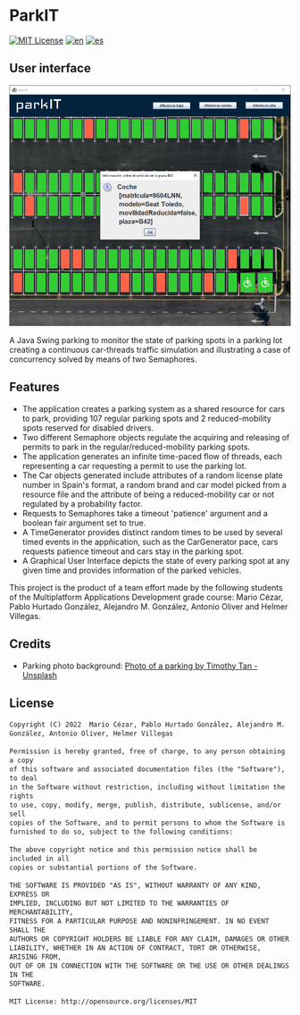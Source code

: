 ParkIT
===============
[![MIT License](https://img.shields.io/badge/License-MIT-green.svg)](https://choosealicense.com/licenses/mit/)
[![en](https://img.shields.io/badge/lang-en-red.svg)](https://github.com/alejandroMAD/parkit/blob/master/README.md)
[![es](https://img.shields.io/badge/lang-es-yellow.svg)](https://github.com/alejandroMAD/parkit/blob/master/README.es.md)

User interface
----------
![User interface](/screenshot.png)

A Java Swing parking to monitor the state of parking spots in a parking lot creating a continuous car-threads traffic simulation and illustrating a case of concurrency solved by means of two Semaphores.

Features
-------------------
* The application creates a parking system as a shared resource for cars to park, providing 107 regular parking spots and 2 reduced-mobility spots reserved for disabled drivers.
* Two different Semaphore objects regulate the acquiring and releasing of permits to park in the regular/reduced-mobility parking spots.
* The application generates an infinite time-paced flow of threads, each representing a car requesting a permit to use the parking lot.
* The Car objects generated include attributes of a random license plate number in Spain's format, a random brand and car model picked from a resource file and the attribute of being a reduced-mobility car or not regulated by a probability factor.
* Requests to Semaphores take a timeout 'patience' argument and a boolean fair argument set to true.
* A TimeGenerator provides distinct random times to be used by several timed events in the appñication, such as the CarGenerator pace, cars requests patience timeout and cars stay in the parking spot.
* A Graphical User Interface depicts the state of every parking spot at any given time and provides information of the parked vehicles.

This project is the product of a team effort made by the following students of the Multiplatform Applications Development grade course: Mario Cézar, Pablo Hurtado González, Alejandro M. González, Antonio Oliver and Helmer Villegas.

Credits
-------------------

* Parking photo background: [Photo of a parking by Timothy Tan - Unsplash](https://unsplash.com/es/fotos/NvQjfWey2H8)

License
--------
    Copyright (C) 2022  Mario Cézar, Pablo Hurtado González, Alejandro M. González, Antonio Oliver, Helmer Villegas
    
    Permission is hereby granted, free of charge, to any person obtaining a copy
    of this software and associated documentation files (the "Software"), to deal
    in the Software without restriction, including without limitation the rights
    to use, copy, modify, merge, publish, distribute, sublicense, and/or sell
    copies of the Software, and to permit persons to whom the Software is
    furnished to do so, subject to the following conditions:
    
    The above copyright notice and this permission notice shall be included in all
    copies or substantial portions of the Software.
    
    THE SOFTWARE IS PROVIDED "AS IS", WITHOUT WARRANTY OF ANY KIND, EXPRESS OR
    IMPLIED, INCLUDING BUT NOT LIMITED TO THE WARRANTIES OF MERCHANTABILITY,
    FITNESS FOR A PARTICULAR PURPOSE AND NONINFRINGEMENT. IN NO EVENT SHALL THE
    AUTHORS OR COPYRIGHT HOLDERS BE LIABLE FOR ANY CLAIM, DAMAGES OR OTHER
    LIABILITY, WHETHER IN AN ACTION OF CONTRACT, TORT OR OTHERWISE, ARISING FROM,
    OUT OF OR IN CONNECTION WITH THE SOFTWARE OR THE USE OR OTHER DEALINGS IN THE
    SOFTWARE.
    
    MIT License: http://opensource.org/licenses/MIT
